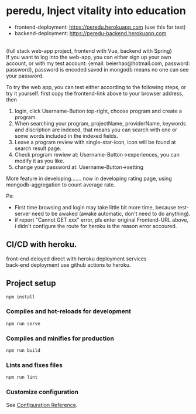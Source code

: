 # peredu, Inject vitality into education
- frontend-deployment: https://peredu.herokuapp.com (use this for test)
- backend-deployment: https://peredu-backend.herokuapp.com
<br />
(full stack web-app project, frontend with Vue, backend with Spring)
<br />
If you want to log into the web-app, you can either sign up your own account, or with my test account: {email: beierhao@hotmail.com, password: password}, password is encoded saved in mongodb means no one can see your password.

To try the web app, you can test either according to the following steps, or try it yourself.
first copy the frontend-link above to your browser address, then
1. login, click Username-Button top-right, choose program and create a program. 
2. When searching your program, projectName, providerName, keywords and discription are indexed, that means you can search with one or some words included in the indexed fields.
3. Leave a program review with single-star-icon, icon will be found at search result page.
4. Check program rewiew at: Username-Button->experiences, you can modify it as you like.
5. change your password at: Username-Button->setting

More feature in developing.......
now in developing rating page, using mongodb-aggregation to count average rate.

Ps:
- First time browsing and login may take little bit more time, because test-server need to be awaked (awake automatic, don't need to do anything).
- if report "Cannot GET xxx" error, pls enter original Frontend-URL above, i didn't configure the route for heroku is the reason error accoured.


## CI/CD with heroku.
front-end deloyed direct with heroku deployment services
<br />
back-end deployment use github actions to heroku.

## Project setup
```
npm install
```

### Compiles and hot-reloads for development
```
npm run serve
```

### Compiles and minifies for production
```
npm run build
```

### Lints and fixes files
```
npm run lint
```

### Customize configuration
See [Configuration Reference](https://cli.vuejs.org/config/).
